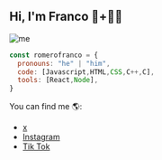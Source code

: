 ## Hi, I'm Franco 👋+👨‍💻
![me](https://github.com/user-attachments/assets/f86ee044-af24-47a5-a0fe-e0d77d7f8551)
```js
const romerofranco = {
  pronouns: "he" | "him",
  code: [Javascript,HTML,CSS,C++,C],
  tools: [React,Node],
}
```
You can find me 🌎: 
- [x](https://x.com/FrancoRomero345)
- [Instagram](https://www.instagram.com/franconicoromero16/)
- [Tik Tok](https://www.tiktok.com/@francoromero717)
<!--
**romerofranco/romerofranco** is a ✨ _special_ ✨ repository because its `README.md` (this file) appears on your GitHub profile.

Here are some ideas to get you started:

- 🔭 I’m currently working on ...
- 🌱 I’m currently learning ...
- 👯 I’m looking to collaborate on ...
- 🤔 I’m looking for help with ...
- 💬 Ask me about ...
- 📫 How to reach me: ...
- 😄 Pronouns: ...
- ⚡ Fun fact: ...
-->
